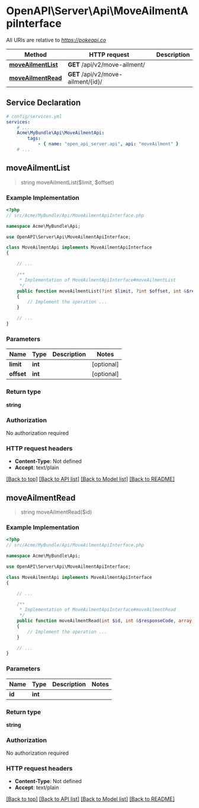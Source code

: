 # OpenAPI\Server\Api\MoveAilmentApiInterface

All URIs are relative to *https://pokeapi.co*

Method | HTTP request | Description
------------- | ------------- | -------------
[**moveAilmentList**](MoveAilmentApiInterface.md#moveAilmentList) | **GET** /api/v2/move-ailment/ | 
[**moveAilmentRead**](MoveAilmentApiInterface.md#moveAilmentRead) | **GET** /api/v2/move-ailment/{id}/ | 


## Service Declaration
```yaml
# config/services.yml
services:
    # ...
    Acme\MyBundle\Api\MoveAilmentApi:
        tags:
            - { name: "open_api_server.api", api: "moveAilment" }
    # ...
```

## **moveAilmentList**
> string moveAilmentList($limit, $offset)



### Example Implementation
```php
<?php
// src/Acme/MyBundle/Api/MoveAilmentApiInterface.php

namespace Acme\MyBundle\Api;

use OpenAPI\Server\Api\MoveAilmentApiInterface;

class MoveAilmentApi implements MoveAilmentApiInterface
{

    // ...

    /**
     * Implementation of MoveAilmentApiInterface#moveAilmentList
     */
    public function moveAilmentList(?int $limit, ?int $offset, int &$responseCode, array &$responseHeaders): array|object|null
    {
        // Implement the operation ...
    }

    // ...
}
```

### Parameters

Name | Type | Description  | Notes
------------- | ------------- | ------------- | -------------
 **limit** | **int**|  | [optional]
 **offset** | **int**|  | [optional]

### Return type

**string**

### Authorization

No authorization required

### HTTP request headers

 - **Content-Type**: Not defined
 - **Accept**: text/plain

[[Back to top]](#) [[Back to API list]](../../README.md#documentation-for-api-endpoints) [[Back to Model list]](../../README.md#documentation-for-models) [[Back to README]](../../README.md)

## **moveAilmentRead**
> string moveAilmentRead($id)



### Example Implementation
```php
<?php
// src/Acme/MyBundle/Api/MoveAilmentApiInterface.php

namespace Acme\MyBundle\Api;

use OpenAPI\Server\Api\MoveAilmentApiInterface;

class MoveAilmentApi implements MoveAilmentApiInterface
{

    // ...

    /**
     * Implementation of MoveAilmentApiInterface#moveAilmentRead
     */
    public function moveAilmentRead(int $id, int &$responseCode, array &$responseHeaders): array|object|null
    {
        // Implement the operation ...
    }

    // ...
}
```

### Parameters

Name | Type | Description  | Notes
------------- | ------------- | ------------- | -------------
 **id** | **int**|  |

### Return type

**string**

### Authorization

No authorization required

### HTTP request headers

 - **Content-Type**: Not defined
 - **Accept**: text/plain

[[Back to top]](#) [[Back to API list]](../../README.md#documentation-for-api-endpoints) [[Back to Model list]](../../README.md#documentation-for-models) [[Back to README]](../../README.md)

